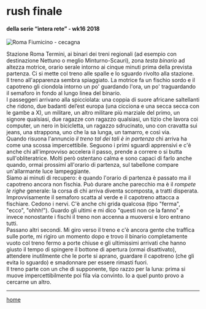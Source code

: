 # rush finale  

#### della serie “intera rete” - wk16 2018  
![](https://drive.google.com/uc?id=1YhRSgrhf7D5Ntm_uenCH0ynUQ_rzASqP "Roma Fiumicino - cecagna")  
<!--- interarete0008.png --->   

Stazione Roma Termini, ai binari dei treni regionali (ad esempio con destinazione Nettuno o meglio Minturno-Scauri), zona *testa binario* ad altezza motrice, orario serale intorno ai cinque minuti prima della prevista partenza. Ci si mette col treno alle spalle e lo sguardo rivolto alla stazione.    
Il treno all'apparenza sembra spiaggiato. La motrice fa un fischio sordo e il capotreno gli ciondola intorno un po' guardando l'ora, un po' traguardando il semaforo in fondo al lungo linea del binario.   
I passeggeri arrivano alla spicciolata: una coppia di suore africane saltellanti che ridono, due badanti del’est europa (una cicciona e una secca secca con le gambe a X), un militare, un altro militare più marziale del primo, un signore qualsiasi, due ragazze con ragazzo qualsiasi, un tizio che lavora coi computer, un nero in bicicletta, un ragazzo sdrucinato, uno con cravatta sui jeans, una strappona, uno che la sa lunga, un tamarro, e così via.  
Quando risuona l'annuncio *il treno tal dei tali è in partenza* chi arriva ha come una scossa impercettibile. Seguono i primi sguardi apprensivi e c'è anche chi  all'improvviso accelera il passo, prende a correre o si butta sull'obliteratrice. Molti però ostentano calma e sono capaci di farlo anche quando, ormai prossimi all'orario di partenza, sul tabellone compare un'allarmante luce lampeggiante.   
Siamo ai minuti di recupero: è quando l'orario di partenza è passato ma il capotreno ancora non fischia. Può durare anche parecchio ma è il *rompete le righe* generale: la corsa di chi arriva diventa scomposta, a tratti disperata.   
Improvvisamente il semaforo scatta al verde e il capotreno attacca a fischiare. Cedono i nervi. C'è anche chi grida qualcosa (tipo "ferma",  "ecco", "ohhh!").  Guardo gli ultimi e mi dico "questi non ce la fanno" e invece nonostante i fischi il treno non accenna a muoversi e loro entrano tutti.  
Passano altri secondi. Mi giro verso il treno e c'è ancora gente che traffica sulle porte, mi rigiro un momento dopo e trovo il binario completamente vuoto col treno fermo a porte chiuse e gli ultimissimi arrivati che hanno giusto il tempo di spingere il bottone di apertura (ormai disattivato), attendere inutilmente che le porte si aprano, guardare il capotreno (che gli evita lo sguardo) e smadonnare per essere rimasti fuori.   
Il treno parte con un che di supponente, tipo razzo per la luna: prima si muove impercettibilmente poi fila via convinto. Io a quel punto provo a cercarne un altro.   

---  
[home](/interarete.md)
